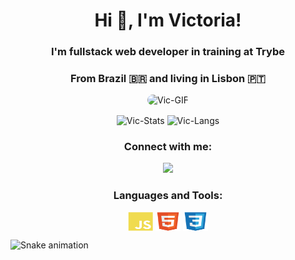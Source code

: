 <h1 align="center"> Hi 👋, I'm Victoria! </h1>
<h3 align="center"> I'm fullstack web developer in training at Trybe </h3>
<h3 align="center"> From Brazil 🇧🇷 and living in Lisbon 🇵🇹</h3>

<p align="center">
  <img
    src="https://media.discordapp.net/attachments/1062029691860566078/1062029804825755678/GIF.gif?width=415&height=415"
    alt="Vic-GIF" height="150" style="border-radius:50px;">
</p>

<p align="center">
  <img align="center" width=450px
    src="https://github-readme-stats.vercel.app/api?username=VicSales28&show_icons=true&locale=en" alt="Vic-Stats" />
  <img align="center" width=450px
    src="https://github-readme-stats.vercel.app/api/top-langs?username=VicSales28&show_icons=true&locale=en&layout=compact"
    alt="Vic-Langs" />
</p>

<h3 align="center"> Connect with me: </h3>
<p align="center">
  <a href="https://www.linkedin.com/in/victoria-sales/" target="_blank"><img
      src="https://img.shields.io/badge/-LinkedIn-%230077B5?style=for-the-badge&logo=linkedin&logoColor=white"
      target="_blank"></a>
</p>

<h3 align="center"> Languages and Tools: </h3>
<p align="center">
  <img align="center" alt="Vic-Js" height="30" width="40"
    src="https://raw.githubusercontent.com/devicons/devicon/master/icons/javascript/javascript-plain.svg">
  <img align="center" alt="Vic-HTML" height="30" width="40"
    src="https://raw.githubusercontent.com/devicons/devicon/master/icons/html5/html5-original.svg">
  <img align="center" alt="Vic-CSS" height="30" width="40"
    src="https://raw.githubusercontent.com/devicons/devicon/master/icons/css3/css3-original.svg">
</p>

![Snake animation](https://github.com/VicSales28/VicSales28/blob/output/github-contribution-grid-snake.svg)
